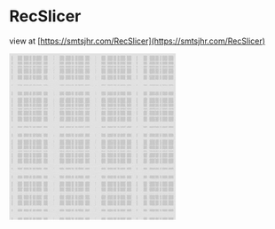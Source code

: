 # RecSlicer

view at [https://smtsjhr.com/RecSlicer](https://smtsjhr.com/RecSlicer)

![animated gif](https://github.com/smtsjhr/RecSlicer/blob/master/RecSlicer_300.gif)